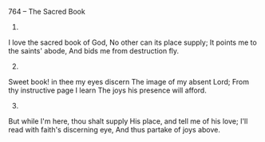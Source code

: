 764 – The Sacred Book


1.
I love the sacred book of God,
No other can its place supply;
It points me to the saints' abode,
And bids me from destruction fly.

2.
Sweet book!  in thee my eyes discern
The image of my absent Lord;
From thy instructive page I learn
The joys his presence will afford.

3.
But while I'm here, thou shalt supply 
His place, and tell me of his love; 
I'll read with faith's discerning eye,
And thus partake of joys above.

